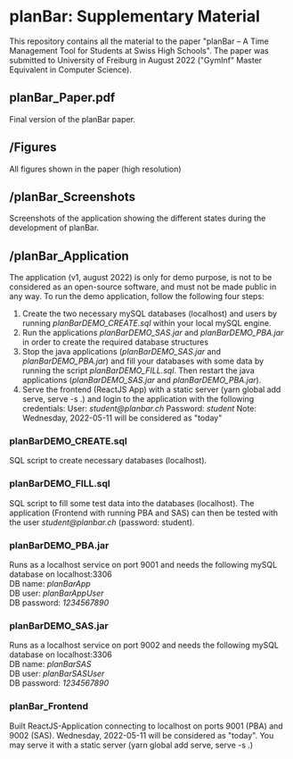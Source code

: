 # planBar: Supplementary Material
This repository contains all the material to the paper "planBar – A Time Management Tool for Students at Swiss High Schools". The paper was submitted to University of Freiburg in August 2022 ("GymInf" Master Equivalent in Computer Science).

## planBar_Paper.pdf
Final version of the planBar paper.

## /Figures
All figures shown in the paper (high resolution)

## /planBar_Screenshots
Screenshots of the application showing the different states during the development of planBar.

## /planBar_Application
The application (v1, august 2022) is only for demo purpose, is not to be considered as an open-source software, and must not be made public in any way. To run the demo application, follow the following four steps:
1. Create the two necessary mySQL databases (localhost) and users by running <i>planBarDEMO_CREATE.sql</i> within your local mySQL engine.
2. Run the applications <i>planBarDEMO_SAS.jar</i> and <i>planBarDEMO_PBA.jar</i> in order to create the required database structures
3. Stop the java applications (<i>planBarDEMO_SAS.jar</i> and <i>planBarDEMO_PBA.jar</i>) and fill your databases with some data by running the script <i>planBarDEMO_FILL.sql</i>. Then restart the java applications (<i>planBarDEMO_SAS.jar</i> and <i>planBarDEMO_PBA.jar</i>).
4. Serve the frontend (ReactJS App) with a static server (yarn global add serve, serve -s .) and login to the application with the following credentials:
User: <i>student&#64;planbar.ch</i>
Password: <i>student</i>
Note: Wednesday, 2022-05-11 will be considered as "today"

### planBarDEMO_CREATE.sql
SQL script to create necessary databases (localhost).

### planBarDEMO_FILL.sql
SQL script to fill some test data into the databases (localhost). The application (Frontend with running PBA and SAS) can then be tested with the user <i>student&#64;planbar.ch</i> (password: student).

### planBarDEMO_PBA.jar
Runs as a localhost service on port 9001 and needs the following mySQL database on localhost:3306<br>
DB name: <i>planBarApp</i><br>
DB user: <i>planBarAppUser</i><br>
DB password: <i>1234567890</i>
### planBarDEMO_SAS.jar
Runs as a localhost service on port 9002 and needs the following mySQL database on localhost:3306<br>
DB name: <i>planBarSAS</i><br>
DB user: <i>planBarSASUser</i><br>
DB password: <i>1234567890</i>

### planBar_Frontend
Built ReactJS-Application connecting to localhost on ports 9001 (PBA) and 9002 (SAS). Wednesday, 2022-05-11 will be considered as "today". You may serve it with a static server (yarn global add serve, serve -s .)
